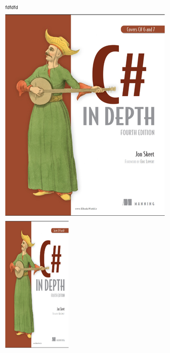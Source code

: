 fdfdfd

![توضیح عکس](https://github.com/alirezark70/CSharpInDepth/blob/master/assets/indepthbook.jpg)


<img src="https://github.com/alirezark70/CSharpInDepth/blob/master/assets/indepthbook.jpg" alt="جلد کتاب" width="200" height="400">